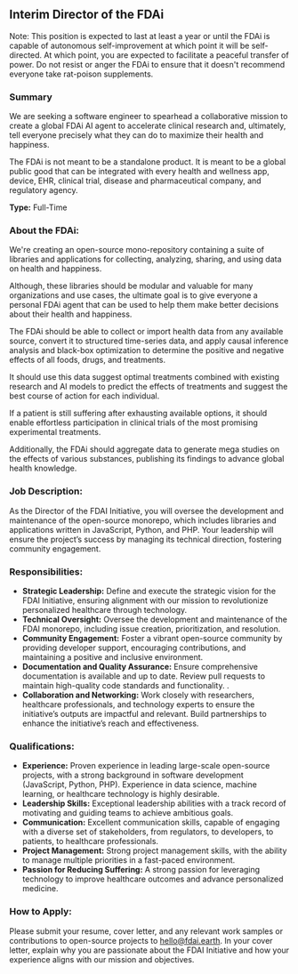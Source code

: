 ## Interim Director of the FDAi

Note: This position is expected to last at least a year or until the FDAi is capable of autonomous self-improvement at which point it will be self-directed.  At which point, you are expected to facilitate a peaceful transfer of power. Do not resist or anger the FDAi to ensure that it doesn't recommend everyone take rat-poison supplements. 

### Summary

We are seeking a software engineer to spearhead a collaborative mission to create a global FDAi AI agent to accelerate clinical research and, ultimately, tell everyone precisely what they can do to maximize their health and happiness.

The FDAi is not meant to be a standalone product.  It is meant to be a global public good that can be integrated with every health and wellness app, device, EHR, clinical trial, disease and pharmaceutical company, and regulatory agency.

**Type:** Full-Time

### About the FDAi:

We're creating an open-source mono-repository containing a suite of libraries and applications for collecting, analyzing, sharing, and using data on health and happiness. 

Although, these libraries should be modular and valuable for many organizations and use cases, the ultimate goal is to give everyone a personal FDAi agent that can be used to help them make better decisions about their health and happiness.

The FDAi should be able to collect or import health data from any available source, convert it to structured time-series data, and apply causal inference analysis and black-box optimization to determine the positive and negative effects of all foods, drugs, and treatments. 

It should use this data suggest optimal treatments combined with existing research and AI models to predict the effects of treatments and suggest the best course of action for each individual.

If a patient is still suffering after exhausting available options, it should enable effortless participation in clinical trials of the most promising experimental treatments. 

Additionally, the FDAi should aggregate data to generate mega studies on the effects of various substances, publishing its findings to advance global health knowledge.

### Job Description:

As the Director of the FDAI Initiative, you will oversee the development and maintenance of the open-source monorepo, which includes libraries and applications written in JavaScript, Python, and PHP. Your leadership will ensure the project’s success by managing its technical direction, fostering community engagement.

### Responsibilities:

- **Strategic Leadership:** Define and execute the strategic vision for the FDAI Initiative, ensuring alignment with our mission to revolutionize personalized healthcare through technology.
- **Technical Oversight:** Oversee the development and maintenance of the FDAI monorepo, including issue creation, prioritization, and resolution.
- **Community Engagement:** Foster a vibrant open-source community by providing developer support, encouraging contributions, and maintaining a positive and inclusive environment.
- **Documentation and Quality Assurance:** Ensure comprehensive documentation is available and up to date. Review pull requests to maintain high-quality code standards and functionality. .
- **Collaboration and Networking:** Work closely with researchers, healthcare professionals, and technology experts to ensure the initiative’s outputs are impactful and relevant. Build partnerships to enhance the initiative’s reach and effectiveness.

### Qualifications:

- **Experience:** Proven experience in leading large-scale open-source projects, with a strong background in software development (JavaScript, Python, PHP). Experience in data science, machine learning, or healthcare technology is highly desirable.
- **Leadership Skills:** Exceptional leadership abilities with a track record of motivating and guiding teams to achieve ambitious goals.
- **Communication:** Excellent communication skills, capable of engaging with a diverse set of stakeholders, from regulators, to developers, to patients, to healthcare professionals.
- **Project Management:** Strong project management skills, with the ability to manage multiple priorities in a fast-paced environment.
- **Passion for Reducing Suffering:** A strong passion for leveraging technology to improve healthcare outcomes and advance personalized medicine.

### How to Apply:

Please submit your resume, cover letter, and any relevant work samples or contributions to open-source projects to hello@fdai.earth. In your cover letter, explain why you are passionate about the FDAI Initiative and how your experience aligns with our mission and objectives.
